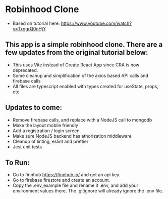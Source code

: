 # Robinhood Clone

- Based on tutorial here: https://www.youtube.com/watch?v=TxggrQ0nHjY

## This app is a simple robinhood clone. There are a few updates from the original tutorial below:

- This uses Vite instead of Create React App since CRA is now deprecated.
- Some cleanup and simplification of the axios based API calls and firebase calls
- All files are typescript enabled with types created for useState, props, etc

## Updates to come:

- Remove firebase calls, and replace with a NodeJS call to mongodb
- Make the layout mobile friendly
- Add a registration / login screen
- Make sure NodeJS backend has athorization middleware
- Cleanup of linting, eslint and prettier
- Jest unit tests

## To Run:

- Go to finnhub https://finnhub.io/ and get an api key.
- Go to firebase firestore and create an account.
- Copy the .env_example file and rename it .env, and add your environment values there. The .gitignore will already ignore the .env file.

